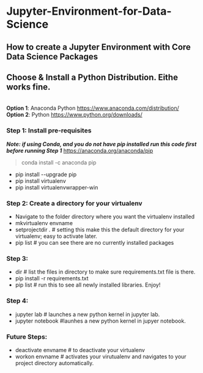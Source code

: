 # Jupyter-Environment-for-Data-Science

## How to create a Jupyter Environment with Core Data Science Packages

## Choose & Install a Python Distribution. Eithe works fine. 
<br>**Option 1**: Anaconda Python https://www.anaconda.com/distribution/
<br>**Option 2**: Python https://www.python.org/downloads/

### Step 1: Install pre-requisites


***Note: if using Conda, and you do not have pip installed run this code first before running Step 1***
https://anaconda.org/anaconda/pip 

> conda install -c anaconda pip

* pip install --upgrade pip
* pip install virtualenv
* pip install virtualenvwrapper-win



### Step 2: Create a directory for your virtualenv

* Navigate to the folder directory where you want the virtualenv installed 
* mkvirtualenv envname
* setprojectdir . # setting this make this the default directory for your virtualenv; easy to activate later. 
* pip list # you can see there are no currently installed packages

### Step 3: 

* dir # list the files in directory to make sure requirements.txt file is there. 
* pip install -r requirements.txt
* pip list # run this to see all newly installed libraries. Enjoy! 

### Step 4: 
* jupyter lab # launches a new python kernel in jupyter lab. 
* jupyter notebook #launhes a new python kernel in jupyer notebook. 

### Future Steps: 
* deactivate envname # to deactivate your virtualenv 
* workon envname # activates your virutualenv and navigates to your project directory automatically. 
